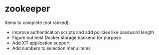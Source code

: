 zookeeper
=========

Items to complete (not ranked):

* Improve authentication scripts and add policies like password length
* Figure out best Docker storage backend for purpose
* Add X11 application support
* Add numbers to selection menu items
